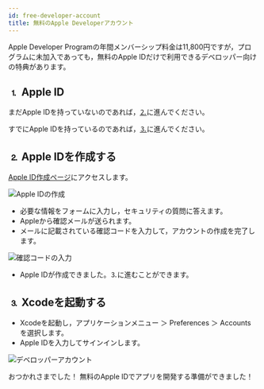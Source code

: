 ```yaml
---
id: free-developer-account
title: 無料のApple Developerアカウント
---
```

Apple Developer Programの年間メンバーシップ料金は11,800円ですが，プログラムに未加入であっても，無料のApple IDだけで利用できるデベロッパー向けの特典があります。

## ⒈ Apple ID

まだApple IDを持っていないのであれば，[⒉](#step-2-create-your-apple-id)に進んでください。

すでにApple IDを持っているのであれば，[⒊](#step-3-open-xcode)に進んでください。

## ⒉ Apple IDを作成する

[Apple ID作成ページ](https://appleid.apple.com/)にアクセスします。

![Apple IDの作成](assets/en/deploy-app-store/Apple-ID-Creation-Page-4D-for-iOS.png)

* 必要な情報をフォームに入力し，セキュリティの質問に答えます。
* Appleから確認メールが送られます。
* メールに記載されている確認コードを入力して，アカウントの作成を完了します。

![確認コードの入力](assets/en/deploy-app-store/Register-developer-program-4D-for-iOS.png)

* Apple IDが作成できました。⒊に進むことができます。

## ⒊ Xcodeを起動する

* Xcodeを起動し，アプリケーションメニュー ＞ Preferences ＞ Accounts を選択します。
* Apple IDを入力してサインインします。 

![デベロッパーアカウント](assets/en/test-build/Developer-Account-4D-for-iOS.png)

おつかれさまでした！ 無料のApple IDでアプリを開発する準備ができました！